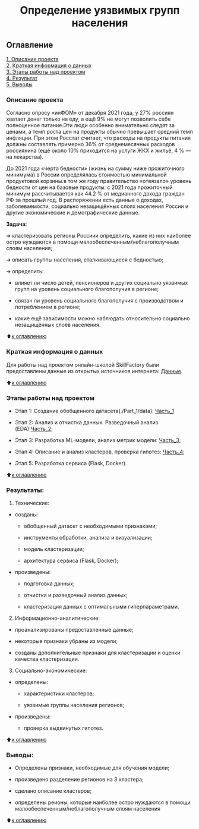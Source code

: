 # <center>Определение уязвимых групп населения

## Оглавление  
[1. Описание проекта](#Описание-проекта)  
[2. Краткая информация о данных](#Краткая-информация-о-данных)  
[3. Этапы работы над проектом](#Этапы-работы-над-проектом)  
[4. Результат](#Результаты)    
[5. Выводы](#Выводы) 

### Описание проекта  

 Согласно опросу «инФОМ» от декабря 2021 года, у 27% россиян хватает денег только на еду, а ещё 9% не могут позволить себе полноценное питание.Эти люди особенно внимательно следят за ценами, а темп роста  цен на продукты обычно превышает средний темп инфляции. При этом Росстат считает, что расходы на продукты питания должны составлять примерно 36% от среднемесячных расходов россиянина (ещё около 10% приходится на услуги ЖКХ и жильё, 4 % — на лекарства). 

 До 2021 года «черта бедности» (жизнь на сумму ниже прожиточного минимума) в России определялась стоимостью минимальной продуктовой корзины.в том же году правительство «отвязало» уровень бедности от цен на базовые продукты: с 2021 года прожиточный минимум рассчитывается как 44.2 % от медианного дохода граждан РФ за прошлый год. В распоряжении есть данные о доходах, заболеваемости, социально незащищённых слоях населения России и другие экономические и демографические данные.

 **Задача:**
  
  ➔ кластеризовать регионы Россиии определить, какие из них наиболее остро нуждаются в помощи малообеспеченным/неблагополучным слоям населения;

  ➔ описать группы населения, сталкивающиеся с бедностью;

  ➔ определить:
  
   - влияет ли число детей, пенсионеров и других социально уязвимых групп на уровень социального благополучия в регионе;
    
   - связан ли уровень социального благополучия с производством и потреблением в регионе;
    
   - какие ещё зависимости можно наблюдать относительно социально незащищённых слоёв населения.

:arrow_up:[к оглавлению](#Оглавление)


### Краткая информация о данных

Для работы над проектом онлайн-школой SkillFactory были предоставлены данные из открытых источников интернета: [Данные](./social_russia_data/).

  
:arrow_up:[к оглавлению](#Оглавление)


### Этапы работы над проектом  

* Этап 1: Создание обобщенного датасета(./Part_1/data): [Часть_1](./Diplom_1.ipynb)

* Этап 2: Анализ и отчистка данных. Разведочный анализ (EDA):[Часть_2](./Diplom_2.ipynb);

* Этап 3: Разработка ML-модели, анализ метрик модели: [Часть_3]((./Diplom_3.ipynb));

* Этап 4: Описание и анализ кластеров, проверка гипотез: [Часть_4]((./Diplom_4.ipynb));

* Этап 5: Разработка сервиса (Flask, Docker).



:arrow_up:[к оглавлению](#Оглавление)


### Результаты: 

  1. Технические:
  
   * созданы:
   
     - обобщенный датасет с необходимыми признаками;
    
     - инструменты обработки, анализа и визуализации;

     - модель кластеризации;

     - архитектура сервиса (Flask, Docker);
    
   * произведены:
   
     - подготовка данных;

     - отчистка и разведочный анализ данных;

     - кластеризация данных с оптимальными гиперпараметрами.
  
  2. Информационно-аналитические:
  
   * проанализированы предоставленные данные;

   * некоторые признаки убраны из модели;

   * созданы дополнительные признаки для кластеризации и оценки качества кластеризации.
  
  3. Социально-экономические:
  
   * определены:
   
     - характеристики кластеров;
     
     - уязвимые группы населения регионов;
    
   * произведены:

     - проверка выдвинутых гипотез. 


:arrow_up:[к оглавлению](#Оглавление)

### Выводы:

* Определены признаки, необходимые для обучения модели;

* произведено разделение регионов на 3 кластера;

* сделано описание кластеров;

* определены реионы, которые наиболее остро нуждаются в помощи малообеспеченным/неблагополучным слоям населения

:arrow_up:[к оглавлению](#Оглавление)